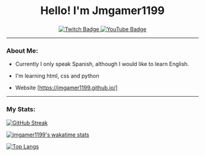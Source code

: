 <div id="header" align="center">
    <h1 align="center">Hello! I'm Jmgamer1199</h1>
    <h3 align="center"><h3>
</div>

<div id="badges" align="center">
    <a href="https://www.twitch.tv/jmgamer1199">
        <img src="https://img.shields.io/twitch/status/jmgamer1199?color=purple&logo=twitch&style=for-the-badge" alt="Twitch Badge" />
    </a>
    <a href="https://youtube.com/@_JmGamer1199_">
        <img src="https://img.shields.io/youtube/channel/subscribers/UC1iMboXYN9ED1x0eAmQoGIw?logo=youtube&style=for-the-badge" alt="YouTube Badge" />
    </a>
</div>

---

### About Me:

- Currently I only speak Spanish, although I would like to learn English.

- I'm learning html, css and python

- Website [https://jmgamer1199.github.io/]

---

### My Stats:

[![GitHub Streak](http://github-readme-streak-stats.herokuapp.com?user=jmgamer1199&theme=vue-dark&date_format=j%20M%5B%20Y%5D)](https://git.io/streak-stats)

[![jmgamer1199's wakatime stats](https://github-readme-stats.vercel.app/api/wakatime?username=jmgamer1199)](https://github.com/jmgamer1199)

[![Top Langs](https://github-readme-stats.vercel.app/api/top-langs/?username=jmgamer1199&layout=default&theme=dark)](https://github.com/jmgamer1199)